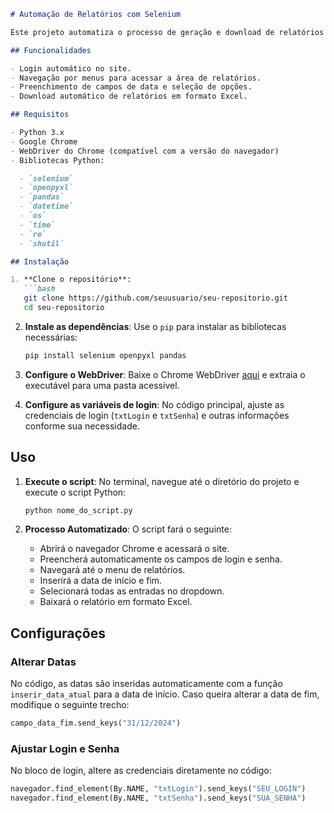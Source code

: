 

```markdown
# Automação de Relatórios com Selenium

Este projeto automatiza o processo de geração e download de relatórios a partir de um sistema web específico, utilizando o Selenium WebDriver para controlar o navegador e interagir com a página.

## Funcionalidades

- Login automático no site.
- Navegação por menus para acessar a área de relatórios.
- Preenchimento de campos de data e seleção de opções.
- Download automático de relatórios em formato Excel.

## Requisitos

- Python 3.x
- Google Chrome
- WebDriver do Chrome (compatível com a versão do navegador)
- Bibliotecas Python:

  - `selenium`
  - `openpyxl`
  - `pandas`
  - `datetime`
  - `os`
  - `time`
  - `re`
  - `shutil`

## Instalação

1. **Clone o repositório**:
   ```bash
   git clone https://github.com/seuusuario/seu-repositorio.git
   cd seu-repositorio
   ```

2. **Instale as dependências**:
   Use o `pip` para instalar as bibliotecas necessárias:
   ```bash
   pip install selenium openpyxl pandas
   ```

3. **Configure o WebDriver**:
   Baixe o Chrome WebDriver [aqui](https://sites.google.com/a/chromium.org/chromedriver/downloads) e extraia o executável para uma pasta acessível.

4. **Configure as variáveis de login**:
   No código principal, ajuste as credenciais de login (`txtLogin` e `txtSenha`) e outras informações conforme sua necessidade.

## Uso

1. **Execute o script**:
   No terminal, navegue até o diretório do projeto e execute o script Python:
   ```bash
   python nome_do_script.py
   ```

2. **Processo Automatizado**:
   O script fará o seguinte:
   - Abrirá o navegador Chrome e acessará o site.
   - Preencherá automaticamente os campos de login e senha.
   - Navegará até o menu de relatórios.
   - Inserirá a data de início e fim.
   - Selecionará todas as entradas no dropdown.
   - Baixará o relatório em formato Excel.

## Configurações

### Alterar Datas

No código, as datas são inseridas automaticamente com a função `inserir_data_atual` para a data de início. Caso queira alterar a data de fim, modifique o seguinte trecho:
```python
campo_data_fim.send_keys("31/12/2024")
```

### Ajustar Login e Senha

No bloco de login, altere as credenciais diretamente no código:
```python
navegador.find_element(By.NAME, "txtLogin").send_keys("SEU_LOGIN")
navegador.find_element(By.NAME, "txtSenha").send_keys("SUA_SENHA")
```


